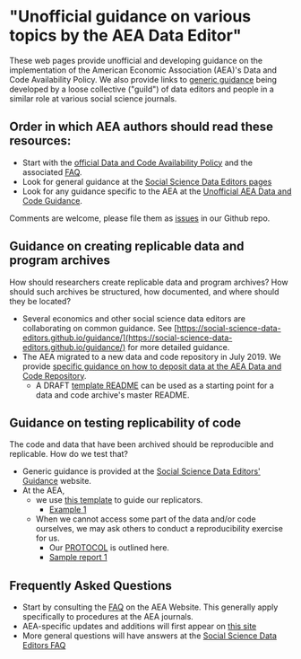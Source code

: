 # "Unofficial guidance on various topics by the AEA Data Editor"

These web pages provide unofficial and developing guidance on the implementation of the American Economic Association (AEA)'s Data and Code Availability Policy. We also provide links to [generic guidance](https://social-science-data-editors.github.io/guidance/) being developed by a loose collective ("guild") of data editors and people in a similar role at various social science journals.

## Order in which AEA authors should read these resources:
- Start with the [official Data and Code Availability Policy](https://www.aeaweb.org/journals/policies/data-code) and the associated [FAQ](https://www.aeaweb.org/journals/policies/data-code/faq).
- Look for general guidance at the [Social Science Data Editors pages](https://social-science-data-editors.github.io/guidance/)
- Look for any guidance specific to the AEA at the [Unofficial AEA Data and Code Guidance](https://aeadataeditor.github.io/aea-de-guidance/).

Comments are welcome, please file them  as [issues](https://github.com/AEADataEditor/aea-de-guidance/issues) in our Github repo.

## Guidance on creating replicable data and program archives

How should researchers create replicable data and program archives? How should such archives be structured, how documented, and where should they be located?

- Several economics and other social science data editors are collaborating on common guidance. See [https://social-science-data-editors.github.io/guidance/](https://social-science-data-editors.github.io/guidance/) for more detailed guidance.
- The AEA migrated to a new data and code repository in July 2019. We provide [specific guidance on how to deposit data at the AEA Data and Code Repository](data-deposit-aea-guidance.md). 
  - A DRAFT [template README](template-README.md) can be used as a starting point for a data and code archive's master README. 

## Guidance on testing replicability of code
The code and data that have been archived should be reproducible and replicable. How do we test that? 

- Generic guidance is provided at the [Social Science Data Editors' Guidance](https://social-science-data-editors.github.io/guidance/) website. 
- At the AEA, 
  - we use [this template](https://github.com/AEADataEditor/replication-template/blob/master/REPLICATION.md) to guide our replicators. 
    - [Example 1](sample-report.md)
  - When we cannot access some part of the data and/or code ourselves, we may ask others to conduct a reproducibility exercise for us. 
    - Our [PROTOCOL](protocol-3rd-party-replication.md) is outlined here.
    - [Sample report 1](sample-report-3rd-1.md)

## Frequently Asked Questions
- Start by consulting the [FAQ](https://www.aeaweb.org/journals/policies/data-code/faq) on the AEA Website. This generally apply specifically to procedures at the AEA journals.
- AEA-specific updates and additions will first appear on [this site](FAQ.md)
- More general questions will have answers at the  [Social Science Data Editors FAQ](https://social-science-data-editors.github.io/guidance/FAQ.html)

